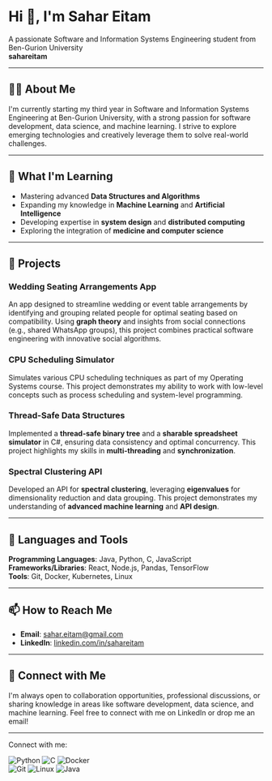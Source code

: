# Hi 👋, I'm Sahar Eitam  
A passionate Software and Information Systems Engineering student from Ben-Gurion University  
**sahareitam**

---

## 🙋‍♂️ About Me  
I'm currently starting my third year in Software and Information Systems Engineering at Ben-Gurion University, with a strong passion for software development, data science, and machine learning. I strive to explore emerging technologies and creatively leverage them to solve real-world challenges.

---

## 🌱 What I'm Learning  
- Mastering advanced **Data Structures and Algorithms**  
- Expanding my knowledge in **Machine Learning** and **Artificial Intelligence**  
- Developing expertise in **system design** and **distributed computing**  
- Exploring the integration of **medicine and computer science**  

---

## 🚀 Projects  

### **Wedding Seating Arrangements App**  
An app designed to streamline wedding or event table arrangements by identifying and grouping related people for optimal seating based on compatibility. Using **graph theory** and insights from social connections (e.g., shared WhatsApp groups), this project combines practical software engineering with innovative social algorithms.

### **CPU Scheduling Simulator**  
Simulates various CPU scheduling techniques as part of my Operating Systems course. This project demonstrates my ability to work with low-level concepts such as process scheduling and system-level programming.

### **Thread-Safe Data Structures**  
Implemented a **thread-safe binary tree** and a **sharable spreadsheet simulator** in C#, ensuring data consistency and optimal concurrency. This project highlights my skills in **multi-threading** and **synchronization**.

### **Spectral Clustering API**  
Developed an API for **spectral clustering**, leveraging **eigenvalues** for dimensionality reduction and data grouping. This project demonstrates my understanding of **advanced machine learning** and **API design**.

---

## 🔧 Languages and Tools  
**Programming Languages**: Java, Python, C, JavaScript  
**Frameworks/Libraries**: React, Node.js, Pandas, TensorFlow  
**Tools**: Git, Docker, Kubernetes, Linux  

---

## 📫 How to Reach Me  
- **Email**: sahar.eitam@gmail.com  
- **LinkedIn**: [linkedin.com/in/sahareitam](https://linkedin.com/in/sahareitam)  

---

## 👥 Connect with Me  
I'm always open to collaboration opportunities, professional discussions, or sharing knowledge in areas like software development, data science, and machine learning. Feel free to connect with me on LinkedIn or drop me an email!

---

Connect with me:

![Python](https://img.shields.io/badge/Python-3776AB?style=for-the-badge&logo=python&logoColor=white) 
![C](https://img.shields.io/badge/C-00599C?style=for-the-badge&logo=c&logoColor=white) 
![Docker](https://img.shields.io/badge/Docker-2496ED?style=for-the-badge&logo=docker&logoColor=white)  
![Git](https://img.shields.io/badge/Git-F05032?style=for-the-badge&logo=git&logoColor=white) 
![Linux](https://img.shields.io/badge/Linux-FCC624?style=for-the-badge&logo=linux&logoColor=black) 
![Java](https://img.shields.io/badge/Java-007396?style=for-the-badge&logo=java&logoColor=white)  
